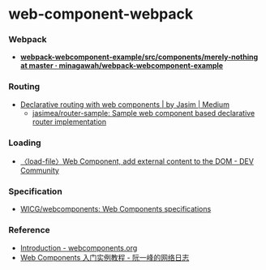 web-component-webpack
======================
### Webpack
- [**webpack-webcomponent-example/src/components/merely-nothing at master · minagawah/webpack-webcomponent-example**](https://github.com/minagawah/webpack-webcomponent-example/tree/master/src/components/merely-nothing)

### Routing
- [Declarative routing with web components | by Jasim | Medium](https://medium.com/@jasim/declarative-router-with-web-components-43ddcebc9dbc)
  - [jasimea/router-sample: Sample web component based declarative router implementation](https://github.com/jasimea/router-sample)
 
### Loading
- [〈load-file〉Web Component, add external content to the DOM - DEV Community](https://dev.to/dannyengelman/load-file-web-component-add-external-content-to-the-dom-1nd)

### Specification
- [WICG/webcomponents: Web Components specifications](https://github.com/WICG/webcomponents)
 
### Reference
- [Introduction - webcomponents.org](https://www.webcomponents.org/introduction)
- [Web Components 入门实例教程 - 阮一峰的网络日志](https://www.ruanyifeng.com/blog/2019/08/web_components.html)
